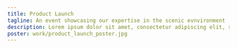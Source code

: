 ```yaml
---
title: Product Launch
tagline: An event showcasing our expertise in the scenic evnvironment
description: Lorem ipsum dolor sit amet, consectetur adipiscing elit, sed do eiusmod tempor incididunt ut labore et dolore magna aliqua. Ut enim ad minim veniam, quis nostrud exercitation ullamco laboris nisi ut aliquip ex ea commodo consequat.
poster: work/product_launch_poster.jpg
---
```

